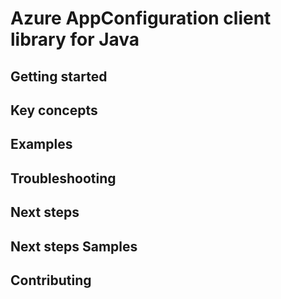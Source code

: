 # Azure AppConfiguration client library for Java

## Getting started

## Key concepts

## Examples

## Troubleshooting

## Next steps

## Next steps Samples

## Contributing
